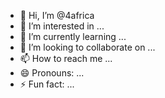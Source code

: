 - 👋 Hi, I’m @4africa
- 👀 I’m interested in ...
- 🌱 I’m currently learning ...
- 💞️ I’m looking to collaborate on ...
- 📫 How to reach me ...
- 😄 Pronouns: ...
- ⚡ Fun fact: ...

<!---
4africa/4africa is a ✨ special ✨ repository because its `README.md` (this file) appears on your GitHub profile.
You can click the Preview link to take a look at your changes.
--->
